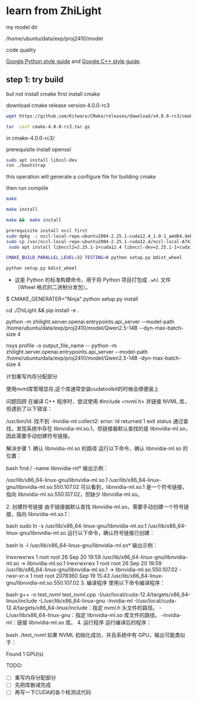 # learn from ZhiLight

my model dir

/home/ubuntu/data/exp/proj2410/model

code quality

[Google Python style guide](https://google.github.io/styleguide/pyguide.html) and [Google C++ style guide](https://google.github.io/styleguide/cppguide.html).

## step 1: try build

but not install cmake
first install cmake

download  cmake release version 4.0.0-rc3

```bash
wget https://github.com/Kitware/CMake/releases/download/v4.0.0-rc3/cmake-4.0.0-rc3.tar.gz
```

```bash
tar -zxvf cmake-4.0.0-rc3.tar.gz
```

in cmake-4.0.0-rc3/

prerequisite install openssl

```bash
sudo apt install libssl-dev
run ./bootstrap 
```

this operation will generate a configure file for building cmake

then run compiile

```bash
make 

make install

make &&  make install
```

```bash
prerequisite install nccl first
sudo dpkg -i nccl-local-repo-ubuntu2004-2.25.1-cuda12.4_1.0-1_amd64.deb 
sudo cp /var/nccl-local-repo-ubuntu2004-2.25.1-cuda12.4/nccl-local-A7470B26-keyring.gpg /usr/share/keyrings/
 sudo apt install libnccl2=2.25.1-1+cuda12.4 libnccl-dev=2.25.1-1+cuda12.4

CMAKE_BUILD_PARALLEL_LEVEL=32 TESTING=0 python setup.py bdist_wheel
```

```
python setup.py bdist_wheel
```

* 这是 Python 的标准构建命令，用于将 Python 项目打包成 `.whl` 文件（Wheel 格式的二进制分发包）。

$ CMAKE_GENERATER="Ninja" python setup.py install

cd ./ZhiLight && pip install -e .

python -m zhilight.server.openai.entrypoints.api_server --model-path /home/ubuntu/data/exp/proj2410/model/Qwen2.5-14B --dyn-max-batch-size 4

nsys profile -o output_file_name -- python -m zhilight.server.openai.entrypoints.api_server --model-path /home/ubuntu/data/exp/proj2410/model/Qwen2.5-14B -dyn-max-batch-size 4

计划重写内存分配部分

使用nvml库管理显存,这个库通常安装cudatoolkit的时候会顺便装上




问题回顾
在编译 C++ 程序时，尝试使用 #include <nvml.h> 并链接 NVML 库，但遇到了以下错误：

/usr/bin/ld: 找不到 -lnvidia-ml
collect2: error: ld returned 1 exit status
通过查找，发现系统中存在 libnvidia-ml.so.1，但链接器默认查找的是 libnvidia-ml.so，因此需要手动创建符号链接。

​解决步骤
​1. 确认 libnvidia-ml.so 的路径
运行以下命令，确认 libnvidia-ml.so 的位置：

bash
find / -name libnvidia-ml*
输出示例：

/usr/lib/x86_64-linux-gnu/libnvidia-ml.so.1
/usr/lib/x86_64-linux-gnu/libnvidia-ml.so.550.107.02
可以看到，libnvidia-ml.so.1 是一个符号链接，指向 libnvidia-ml.so.550.107.02，但缺少 libnvidia-ml.so。

​2. 创建符号链接
由于链接器默认查找 libnvidia-ml.so，需要手动创建一个符号链接，指向 libnvidia-ml.so.1：

bash
sudo ln -s /usr/lib/x86_64-linux-gnu/libnvidia-ml.so.1 /usr/lib/x86_64-linux-gnu/libnvidia-ml.so
运行以下命令，确认符号链接已创建：

bash
ls -l /usr/lib/x86_64-linux-gnu/libnvidia-ml.so*
输出示例：

lrwxrwxrwx 1 root root 26 Sep 20 19:59 /usr/lib/x86_64-linux-gnu/libnvidia-ml.so -> libnvidia-ml.so.1
lrwxrwxrwx 1 root root 26 Sep 20 19:59 /usr/lib/x86_64-linux-gnu/libnvidia-ml.so.1 -> libnvidia-ml.so.550.107.02
-rwxr-xr-x 1 root root 2078360 Sep 19 15:43 /usr/lib/x86_64-linux-gnu/libnvidia-ml.so.550.107.02
​3. 编译程序
使用以下命令编译程序：

bash
g++ -o test_nvml test_nvml.cpp -I/usr/local/cuda-12.4/targets/x86_64-linux/include -L/usr/lib/x86_64-linux-gnu -lnvidia-ml
-I/usr/local/cuda-12.4/targets/x86_64-linux/include：指定 nvml.h 头文件的路径。
-L/usr/lib/x86_64-linux-gnu：指定 libnvidia-ml.so 库文件的路径。
-lnvidia-ml：链接 libnvidia-ml.so 库。
​4. 运行程序
运行编译后的程序：

bash
./test_nvml
如果 NVML 初始化成功，并且系统中有 GPU，输出可能类似于：

Found 1 GPU(s)



TODO:

- [ ] 重写内存分配部分
- [ ] 先把库删减完成
- [ ] 再写一下CUDA的各个核测试代码
